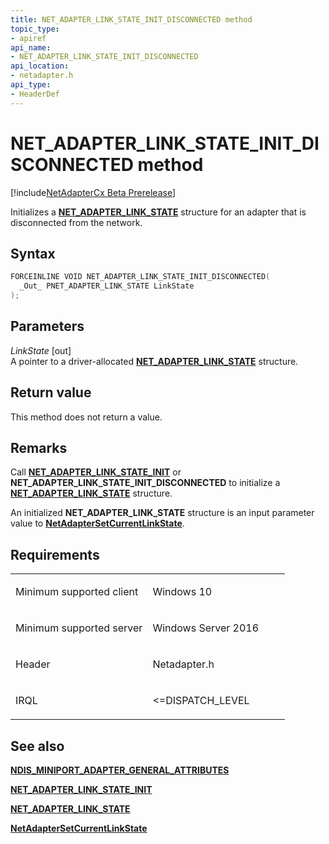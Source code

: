 ```yaml
---
title: NET_ADAPTER_LINK_STATE_INIT_DISCONNECTED method
topic_type:
- apiref
api_name:
- NET_ADAPTER_LINK_STATE_INIT_DISCONNECTED
api_location:
- netadapter.h
api_type:
- HeaderDef
---
```


# NET_ADAPTER_LINK_STATE_INIT_DISCONNECTED method


[!include[NetAdapterCx Beta Prerelease](../netcx-beta-prerelease.md)]

Initializes a [**NET_ADAPTER_LINK_STATE**](net-adapter-link-state.md) structure for an adapter that is disconnected from the network.

Syntax
------

```cpp
FORCEINLINE VOID NET_ADAPTER_LINK_STATE_INIT_DISCONNECTED(
  _Out_ PNET_ADAPTER_LINK_STATE LinkState
);
```

Parameters
----------

*LinkState* [out]  
A pointer to a driver-allocated [**NET_ADAPTER_LINK_STATE**](net-adapter-link-state.md) structure.

Return value
------------

This method does not return a value.

Remarks
-------

Call [**NET_ADAPTER_LINK_STATE_INIT**](net-adapter-link-state-init.md) or **NET_ADAPTER_LINK_STATE_INIT_DISCONNECTED** to initialize a [**NET_ADAPTER_LINK_STATE**](net-adapter-link-state.md) structure.

An initialized **NET_ADAPTER_LINK_STATE** structure is an input parameter value to [**NetAdapterSetCurrentLinkState**](netadaptersetcurrentlinkstate.md).

Requirements
------------

<table>
<colgroup>
<col width="50%" />
<col width="50%" />
</colgroup>
<tbody>
<tr class="odd">
<td align="left"><p>Minimum supported client</p></td>
<td align="left"><p>Windows 10</p></td>
</tr>
<tr class="even">
<td align="left"><p>Minimum supported server</p></td>
<td align="left"><p>Windows Server 2016</p></td>
</tr>
<tr class="odd">
<td align="left"><p>Header</p></td>
<td align="left">Netadapter.h</td>
</tr>
<tr class="even">
<td align="left"><p>IRQL</p></td>
<td align="left"><p>&lt;=DISPATCH_LEVEL</p></td>
</tr>
</tbody>
</table>

## See also


[**NDIS_MINIPORT_ADAPTER_GENERAL_ATTRIBUTES**](https://msdn.microsoft.com/library/windows/hardware/ff565923)

[**NET_ADAPTER_LINK_STATE_INIT**](net-adapter-link-state-init.md)

[**NET_ADAPTER_LINK_STATE**](net-adapter-link-state.md)

[**NetAdapterSetCurrentLinkState**](netadaptersetcurrentlinkstate.md)


 

 







